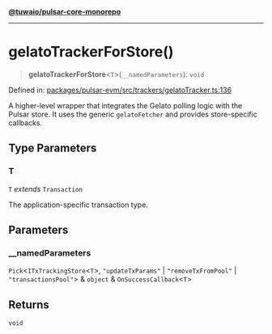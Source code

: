 [**@tuwaio/pulsar-core-monorepo**](../../../README.md)

***

# gelatoTrackerForStore()

> **gelatoTrackerForStore**\<`T`\>(`__namedParameters`): `void`

Defined in: [packages/pulsar-evm/src/trackers/gelatoTracker.ts:136](https://github.com/TuwaIO/pulsar-core/blob/0303e0cc6e70e6cb5b5f7acf1bc92cc6f2599cca/packages/pulsar-evm/src/trackers/gelatoTracker.ts#L136)

A higher-level wrapper that integrates the Gelato polling logic with the Pulsar store.
It uses the generic `gelatoFetcher` and provides store-specific callbacks.

## Type Parameters

### T

`T` *extends* `Transaction`

The application-specific transaction type.

## Parameters

### \_\_namedParameters

`Pick`\<`ITxTrackingStore`\<`T`\>, `"updateTxParams"` \| `"removeTxFromPool"` \| `"transactionsPool"`\> & `object` & `OnSuccessCallback`\<`T`\>

## Returns

`void`
